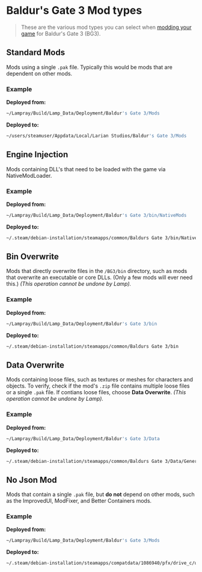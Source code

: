 # Baldur's Gate 3 Mod types

> These are the various mod types you can select when [modding your game](./modding-your-game.md) for Baldur's Gate 3 (BG3).

## Standard Mods

Mods using a single `.pak` file. Typically this would be mods that are dependent on other mods.

### Example

**Deployed from:**

```bash
~/Lampray/Build/Lamp_Data/Deployment/Baldur's Gate 3/Mods
```

**Deployed to:**

```bash
~/users/steamuser/Appdata/Local/Larian Studios/Baldur's Gate 3/Mods
```

## Engine Injection 

Mods containing DLL's that need to be loaded with the game via NativeModLoader. 

### Example

**Deployed from:**

```bash
~/Lampray/Build/Lamp_Data/Deployment/Baldur's Gate 3/bin/NativeMods
```

**Deployed to:**

```bash
~/.steam/debian-installation/steamapps/common/Baldurs Gate 3/bin/NativeMods
```

## Bin Overwrite

Mods that directly overwrite files in the `/BG3/bin` directory, such as mods that overwrite an executable or core DLLs. (Only a few mods will ever need this.) _(This operation cannot be undone by Lamp)._

### Example

**Deployed from:**

```bash
~/Lampray/Build/Lamp_Data/Deployment/Baldur's Gate 3/bin
```

**Deployed to:**

```bash
~/.steam/debian-installation/steamapps/common/Baldurs Gate 3/bin
```

## Data Overwrite

Mods containing loose files, such as textures or meshes for characters and objects. To verify, check if the mod's `.zip` file contains multiple loose files or a single `.pak` file. If contians loose files, choose **Data Overwrite**. _(This operation cannot be undone by Lamp)._

### Example

**Deployed from:**

```bash
~/Lampray/Build/Lamp_Data/Deployment/Baldur's Gate 3/Data
```

**Deployed to:**

```bash
~/.steam/debian-installation/steamapps/common/Baldurs Gate 3/Data/Generated/Public/SharedDev/Assets/Characters/_Models/path/to/some/modelfile
```

## No Json Mod 

Mods that contain a single `.pak` file, but **do not** depend on other mods, such as the ImprovedUI, ModFixer, and Better Containers mods.

### Example

**Deployed from:**

```bash
~/Lampray/Build/Lamp_Data/Deployment/Baldur's Gate 3/Mods
```

**Deployed to:**

```bash
~/.steam/debian-installation/steamapps/compatdata/1086940/pfx/drive_c/users/steamuser/AppData/Local/Larian Studios/Baldurs Gate 3/Mods
```

